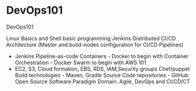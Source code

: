 # DevOps101
DevOps101

Linux Basics and Shell basic programming
Jenkins Distributed CI/CD Architecture (Master and build-nodes configuration for CI/CD Pipelines)
- Jenkins Pipeline-as-code
Containers  - Docker to begin with
Container Orchestration - Docker Swarm to begin with
AWS 101
- EC2, S3, Cloud formation, EBS, RDS, IAM,Security groups
Chef/puppet
Build technologies - Maven, Gradle
Source Code repositories - GitHub
Open Source Software Paradigm
Domain: Agile, DevOps and CI/CD/CT
